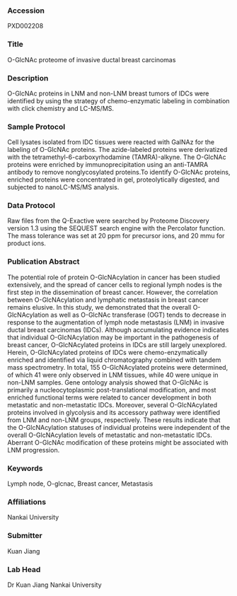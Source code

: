 ### Accession
PXD002208

### Title
O-GlcNAc proteome of invasive ductal breast carcinomas

### Description
O-GlcNAc proteins in LNM and non-LNM breast tumors of IDCs were identified by using the strategy of chemo-enzymatic labeling  in combination with click chemistry and LC-MS/MS.

### Sample Protocol
Cell lysates isolated from IDC tissues were reacted with GalNAz for the labeling of O-GlcNAc proteins. The azide-labeled proteins were derivatized with the tetramethyl-6-carboxyrhodamine (TAMRA)-alkyne. The O-GlcNAc proteins were enriched by immunoprecipitation using an anti-TAMRA antibody to remove nonglycosylated proteins.To identify O-GlcNAc proteins, enriched proteins were concentrated in gel, proteolytically digested, and subjected to nanoLC-MS/MS analysis.

### Data Protocol
Raw files from the Q-Exactive were searched by Proteome Discovery version 1.3 using the SEQUEST search engine with the Percolator function. The mass tolerance was set at 20 ppm for precursor ions, and 20 mmu for product ions.

### Publication Abstract
The potential role of protein O-GlcNAcylation in cancer has been studied extensively, and the spread of cancer cells to regional lymph nodes is the first step in the dissemination of breast cancer. However, the correlation between O-GlcNAcylation and lymphatic metastasis in breast cancer remains elusive. In this study, we demonstrated that the overall O-GlcNAcylation as well as O-GlcNAc transferase (OGT) tends to decrease in response to the augmentation of lymph node metastasis (LNM) in invasive ductal breast carcinomas (IDCs). Although accumulating evidence indicates that individual O-GlcNAcylation may be important in the pathogenesis of breast cancer, O-GlcNAcylated proteins in IDCs are still largely unexplored. Herein, O-GlcNAcylated proteins of IDCs were chemo-enzymatically enriched and identified via liquid chromatography combined with tandem mass spectrometry. In total, 155 O-GlcNAcylated proteins were determined, of which 41 were only observed in LNM tissues, while 40 were unique in non-LNM samples. Gene ontology analysis showed that O-GlcNAc is primarily a nucleocytoplasmic post-translational modification, and most enriched functional terms were related to cancer development in both metastatic and non-metastatic IDCs. Moreover, several O-GlcNAcylated proteins involved in glycolysis and its accessory pathway were identified from LNM and non-LNM groups, respectively. These results indicate that the O-GlcNAcylation statuses of individual proteins were independent of the overall O-GlcNAcylation levels of metastatic and non-metastatic IDCs. Aberrant O-GlcNAc modification of these proteins might be associated with LNM progression.

### Keywords
Lymph node, O-glcnac, Breast cancer, Metastasis

### Affiliations
Nankai University

### Submitter
Kuan Jiang

### Lab Head
Dr Kuan Jiang
Nankai University


